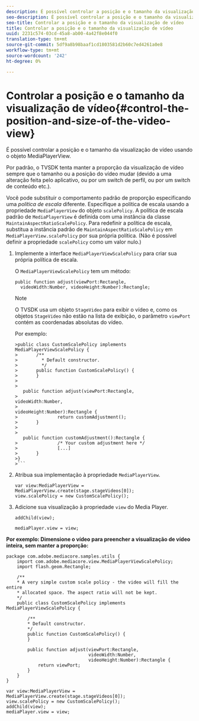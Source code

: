 ```yaml
---
description: É possível controlar a posição e o tamanho da visualização de vídeo usando o objeto MediaPlayerView.
seo-description: É possível controlar a posição e o tamanho da visualização de vídeo usando o objeto MediaPlayerView.
seo-title: Controlar a posição e o tamanho da visualização de vídeo
title: Controlar a posição e o tamanho da visualização de vídeo
uuid: 2231c574-03cd-45a8-ab00-4a42f8e044f0
translation-type: tm+mt
source-git-commit: 5df9a8b98baaf1cd1803581d2b60c7ed4261a0e8
workflow-type: tm+mt
source-wordcount: '242'
ht-degree: 0%

---
```



# Controlar a posição e o tamanho da visualização de vídeo{#control-the-position-and-size-of-the-video-view}

É possível controlar a posição e o tamanho da visualização de vídeo usando o objeto MediaPlayerView.

Por padrão, o TVSDK tenta manter a proporção da visualização de vídeo sempre que o tamanho ou a posição do vídeo mudar (devido a uma alteração feita pelo aplicativo, ou por um switch de perfil, ou por um switch de conteúdo etc.).

Você pode substituir o comportamento padrão de proporção especificando uma *política de escala* diferente. Especifique a política de escala usando a propriedade `MediaPlayerView` do objeto `scalePolicy`. A política de escala padrão de `MediaPlayerView` é definida com uma instância da classe `MaintainAspectRatioScalePolicy`. Para redefinir a política de escala, substitua a instância padrão de `MaintainAspectRatioScalePolicy` em `MediaPlayerView.scalePolicy` por sua própria política. (Não é possível definir a propriedade `scalePolicy` como um valor nulo.)

1. Implemente a interface `MediaPlayerViewScalePolicy` para criar sua própria política de escala.

   O `MediaPlayerViewScalePolicy` tem um método:

   ```
   public function adjust(viewPort:Rectangle, 
     videoWidth:Number, videoHeight:Number):Rectangle;
   ```

   >[!NOTE]
   >
   >O TVSDK usa um objeto `StageVideo` para exibir o vídeo e, como os objetos `StageVideo` não estão na lista de exibição, o parâmetro `viewPort` contém as coordenadas absolutas do vídeo.
   >
   >
   >Por exemplo:
   >
   >
   ```
   >public class CustomScalePolicy implements MediaPlayerViewScalePolicy { 
   >       /** 
   >         * Default constructor. 
   >         */ 
   >       public function CustomScalePolicy() { 
   >       } 
   > 
   >    
      public function adjust(viewPort:Rectangle,  
   >                                                     videoWidth:Number,  
   >                                                     videoHeight:Number):Rectangle { 
   >               return customAdjustment(); 
   >       } 
   > 
   >    
      public function customAdjustment():Rectangle { 
   >               /* Your custom adjustment here */ 
   >               [...] 
   >       } 
   >}
   >```

1. Atribua sua implementação à propriedade `MediaPlayerView`.

   ```
   var view:MediaPlayerView = MediaPlayerView.create(stage.stageVideos[0]); 
   view.scalePolicy = new CustomScalePolicy();
   ```

1. Adicione sua visualização à propriedade `view` do Media Player.

   ```
   addChild(view); 
   
   mediaPlayer.view = view;
   ```

<!--<a id="example_7B08ECCDA17B4DD191FC672BD1F4C850"></a>-->

**Por exemplo: Dimensione o vídeo para preencher a visualização de vídeo inteira, sem manter a proporção:**

```
package com.adobe.mediacore.samples.utils { 
    import com.adobe.mediacore.view.MediaPlayerViewScalePolicy; 
    import flash.geom.Rectangle; 
 
    /** 
    * A very simple custom scale policy - the video will fill the entire 
    * allocated space. The aspect ratio will not be kept. 
    */ 
    public class CustomScalePolicy implements MediaPlayerViewScalePolicy { 
 
        /** 
        * Default constructor. 
        */ 
        public function CustomScalePolicy() { 
        } 
 
        public function adjust(viewPort:Rectangle, 
                               videoWidth:Number,  
                               videoHeight:Number):Rectangle { 
            return viewPort; 
        } 
    } 
} 
 
var view:MediaPlayerView = MediaPlayerView.create(stage.stageVideos[0]); 
view.scalePolicy = new CustomScalePolicy(); 
addChild(view); 
mediaPlayer.view = view;
```

